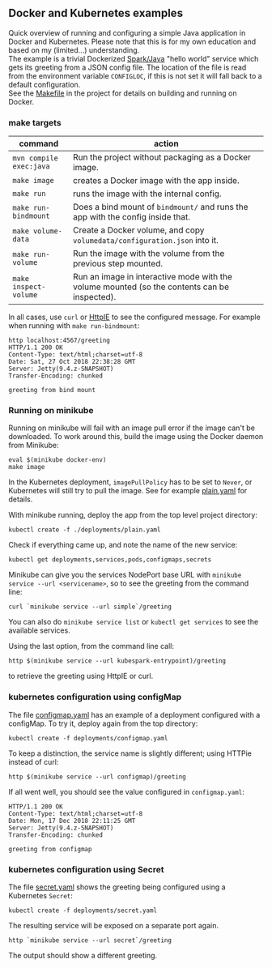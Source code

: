 ## Docker and Kubernetes examples

Quick overview of running and configuring a simple Java application in Docker and Kubernetes.
Please note that this is for my own education and based on my (limited...) understanding.<br>
The example is a trivial Dockerized [Spark/Java](http://sparkjava.com/) "hello world" service which
gets its greeting from a JSON config file. The location of the file is read from the
environment variable `CONFIGLOC`, if this is not set it will fall back to a default configuration.
<br>
See the [Makefile](Makefile) in the project for details on building and running on Docker.

### make targets

command | action
--- | ---
 `mvn compile exec:java` | Run the project without packaging as a Docker image.
 `make image` | creates a Docker image with the app inside. 
 `make run` | runs the image with the internal config. 
 `make run-bindmount` | Does a bind mount of `bindmount/` and runs the app with the config inside that.
 `make volume-data` | Create a Docker volume, and copy `volumedata/configuration.json` into it.
 `make run-volume` | Run the image with the volume from the previous step mounted.
 `make inspect-volume` | Run an image in interactive mode with the volume mounted (so the contents can be inspected).
 
In all cases, use `curl` or [HttpIE](https://httpie.org/) to see the configured message. For example
when running with `make run-bindmount`:

    http localhost:4567/greeting
    HTTP/1.1 200 OK
    Content-Type: text/html;charset=utf-8
    Date: Sat, 27 Oct 2018 22:38:28 GMT
    Server: Jetty(9.4.z-SNAPSHOT)
    Transfer-Encoding: chunked
    
    greeting from bind mount
    
### Running on minikube

Running on minikube will fail with an image pull error if the image can't be downloaded.
To work around this, build the image using the Docker daemon from Minikube:

    eval $(minikube docker-env)
    make image
    
In the Kubernetes deployment, `imagePullPolicy` has to be set to `Never`, or Kubernetes
will still try to pull the image. See for example [plain.yaml](deployments/plain.yaml) for details. 

With minikube running, deploy the app from the top level project directory:

    kubectl create -f ./deployments/plain.yaml
    
Check if everything came up, and note the name of the new service:

    kubectl get deployments,services,pods,configmaps,secrets
    
Minikube can give you the services NodePort base URL with `minikube service --url <servicename>`, so to see
the greeting from the command line:

    curl `minikube service --url simple`/greeting
    
You can also do `minikube service list` or `kubectl get services` to see the available services.

Using the last option, from the command line call:

    http $(minikube service --url kubespark-entrypoint)/greeting
    
to retrieve the greeting using HttpIE or curl.

### kubernetes configuration using configMap
The file [configmap.yaml](deployments/configmap.yaml) has an example of a deployment configured with a configMap.
To try it, deploy again from the top directory:

    kubectl create -f deployments/configmap.yaml
    
To keep a distinction, the service name is slightly different; using HTTPie instead of curl:

    http $(minikube service --url configmap)/greeting
    
If all went well, you should see the value configured in `configmap.yaml`:

    HTTP/1.1 200 OK
    Content-Type: text/html;charset=utf-8
    Date: Mon, 17 Dec 2018 22:11:25 GMT
    Server: Jetty(9.4.z-SNAPSHOT)
    Transfer-Encoding: chunked

    greeting from configmap
    
### kubernetes configuration using Secret
The file [secret.yaml](deployments/secret.yaml) shows the greeting being configured using a Kubernetes `Secret`:

    kubectl create -f deployments/secret.yaml
    
The resulting service will be exposed on a separate port again.

    http `minikube service --url secret`/greeting
    
The output should show a different greeting.

